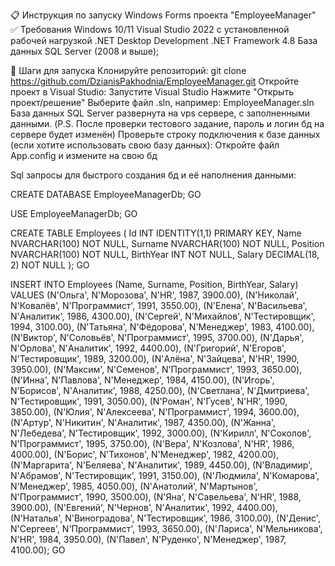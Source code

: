 📋 Инструкция по запуску Windows Forms проекта "EmployeeManager"
✅ Требования
Windows 10/11
Visual Studio 2022 с установленной рабочей нагрузкой .NET Desktop Development
.NET Framework 4.8
База данных SQL Server (2008 и выше);

🔧 Шаги для запуска
Клонируйте репозиторий:
git clone https://github.com/DzianisPakhodnia/EmployeeManager.git
Откройте проект в Visual Studio:
Запустите Visual Studio
Нажмите "Открыть проект/решение"
Выберите файл .sln, например: EmployeeManager.sln
База данных SQL Server развернута на vps сервере, с заполненными данными.
(P.S. После проверки тестового задание, пароль и логин бд на сервере будет изменён)
Проверьте строку подключения к базе данных (если хотите использовать свою базу данных):
Откройте файл App.config и измените на свою бд
<connectionStrings>
<add name="EmployeeDb" connectionString="Data Source=109.196.99.97,1433;Initial Catalog=EmployeeManagerDb;User ID=SA;Password=Icservice!2025;" providerName="System.Data.SqlClient" />
</connectionStrings>

Sql запросы для быстрого создания бд и её наполнения данными:

CREATE DATABASE EmployeeManagerDb;
GO

USE EmployeeManagerDb;
GO

CREATE TABLE Employees (
Id INT IDENTITY(1,1) PRIMARY KEY,
Name NVARCHAR(100) NOT NULL,
Surname NVARCHAR(100) NOT NULL,
Position NVARCHAR(100) NOT NULL,
BirthYear INT NOT NULL,
Salary DECIMAL(18, 2) NOT NULL
);
GO

INSERT INTO Employees (Name, Surname, Position, BirthYear, Salary) VALUES
(N'Ольга', N'Морозова', N'HR', 1987, 3900.00),
(N'Николай', N'Ковалёв', N'Программист', 1991, 3550.00),
(N'Елена', N'Васильева', N'Аналитик', 1986, 4300.00),
(N'Сергей', N'Михайлов', N'Тестировщик', 1994, 3100.00),
(N'Татьяна', N'Фёдорова', N'Менеджер', 1983, 4100.00),
(N'Виктор', N'Соловьёв', N'Программист', 1995, 3700.00),
(N'Дарья', N'Орлова', N'Аналитик', 1992, 4400.00),
(N'Григорий', N'Егоров', N'Тестировщик', 1989, 3200.00),
(N'Алёна', N'Зайцева', N'HR', 1990, 3950.00),
(N'Максим', N'Семенов', N'Программист', 1993, 3650.00),
(N'Инна', N'Павлова', N'Менеджер', 1984, 4150.00),
(N'Игорь', N'Борисов', N'Аналитик', 1988, 4250.00),
(N'Светлана', N'Дмитриева', N'Тестировщик', 1991, 3050.00),
(N'Роман', N'Гусев', N'HR', 1990, 3850.00),
(N'Юлия', N'Алексеева', N'Программист', 1994, 3600.00),
(N'Артур', N'Никитин', N'Аналитик', 1987, 4350.00),
(N'Жанна', N'Лебедева', N'Тестировщик', 1992, 3000.00),
(N'Кирилл', N'Соколов', N'Программист', 1995, 3750.00),
(N'Вера', N'Козлова', N'HR', 1986, 4000.00),
(N'Борис', N'Тихонов', N'Менеджер', 1982, 4200.00),
(N'Маргарита', N'Беляева', N'Аналитик', 1989, 4450.00),
(N'Владимир', N'Абрамов', N'Тестировщик', 1991, 3150.00),
(N'Людмила', N'Комарова', N'Менеджер', 1985, 4050.00),
(N'Анатолий', N'Мартынов', N'Программист', 1990, 3500.00),
(N'Яна', N'Савельева', N'HR', 1988, 3900.00),
(N'Евгений', N'Чернов', N'Аналитик', 1992, 4400.00),
(N'Наталья', N'Виноградова', N'Тестировщик', 1986, 3100.00),
(N'Денис', N'Сергеев', N'Программист', 1993, 3650.00),
(N'Лариса', N'Мельникова', N'HR', 1984, 3950.00),
(N'Павел', N'Руденко', N'Менеджер', 1987, 4100.00);
GO

